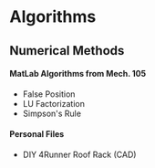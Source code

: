 # Algorithms
## Numerical Methods

#### MatLab Algorithms from Mech. 105
- False Position
- LU Factorization
- Simpson's Rule

#### Personal Files
- DIY 4Runner Roof Rack (CAD)
